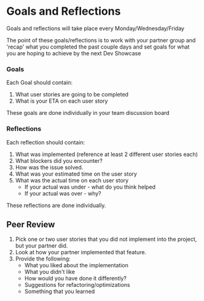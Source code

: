 # Goals and Reflections
Goals and reflections will take place every Monday/Wednesday/Friday

The point of these goals/reflections is to work with your partner group
and 'recap' what you completed the past couple days and set goals for what 
you are hoping to achieve by the next Dev Showcase

### Goals

Each Goal should contain:
1. What user stories are going to be completed
1. What is your ETA on each user story

These goals are done individually in your team discussion board

### Reflections 

Each reflection should contain:

1. What was implemented (reference at least 2 different user stories each)
2. What blockers did you encounter?
3. How was the issue solved. 
4. What was your estimated time on the user story
5. What was the actual time on each user story
	- If your actual was under - what do you think helped
	- If your actual was over - why?


These reflections are done individually.





## Peer Review
1. Pick one or two user stories that you did not implement into the project, 
but your partner did. 
2. Look at how your partner implemented that feature.
3. Provide the following:
	- What you liked about the implementation
	- What you didn't like
	- How would you have done it differently?
	- Suggestions for refactoring/optimizations
	- Something that you learned
